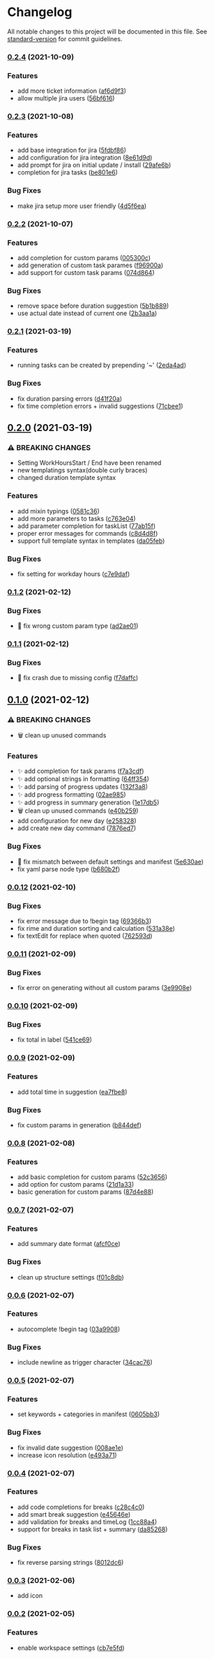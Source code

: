 # Changelog

All notable changes to this project will be documented in this file. See [standard-version](https://github.com/conventional-changelog/standard-version) for commit guidelines.

### [0.2.4](https://github.com/1nVitr0/plugin-vscode-daily-timelog/compare/v0.2.3...v0.2.4) (2021-10-09)


### Features

* add more ticket information ([af6d9f3](https://github.com/1nVitr0/plugin-vscode-daily-timelog/commit/af6d9f3e5c912d1df56746614301c3f38c4582cc))
* allow multiple jira users ([56bf616](https://github.com/1nVitr0/plugin-vscode-daily-timelog/commit/56bf61623f7480d20ce8aa8a922fb041ab1a5966))

### [0.2.3](https://github.com/1nVitr0/plugin-vscode-daily-timelog/compare/v0.2.2...v0.2.3) (2021-10-08)


### Features

* add base integration for jira ([5fdbf86](https://github.com/1nVitr0/plugin-vscode-daily-timelog/commit/5fdbf86f6dfd8aaaa0cfc7584581dc34f687f32e))
* add configuration for jira integration ([8e61d9d](https://github.com/1nVitr0/plugin-vscode-daily-timelog/commit/8e61d9d4b7818c1f34e081a3128d2473efd48de1))
* add prompt for jira on initial update / install ([29afe6b](https://github.com/1nVitr0/plugin-vscode-daily-timelog/commit/29afe6b3813a116896a47a1bce839ccef4018c5d))
* completion for jira tasks ([be801e6](https://github.com/1nVitr0/plugin-vscode-daily-timelog/commit/be801e611f9f9edc66e10ed2cd80831658d1e2b7))


### Bug Fixes

* make jira setup more user friendly ([4d5f6ea](https://github.com/1nVitr0/plugin-vscode-daily-timelog/commit/4d5f6ea73eb5b7bdaa1b759aaa7b2cf978a0884d))

### [0.2.2](https://github.com/1nVitr0/plugin-vscode-daily-timelog/compare/v0.2.1...v0.2.2) (2021-10-07)


### Features

* add completion for custom params ([005300c](https://github.com/1nVitr0/plugin-vscode-daily-timelog/commit/005300c411e334baa71c9d1a63ac52844f235af2))
* add generation of custom task parames ([f96900a](https://github.com/1nVitr0/plugin-vscode-daily-timelog/commit/f96900a4e01ce78f7f09669b632f2549c2cff867))
* add support for custom task params ([074d864](https://github.com/1nVitr0/plugin-vscode-daily-timelog/commit/074d86400f2606e0efbeed9128b46423e2079c7a))


### Bug Fixes

* remove space before duration suggestion ([5b1b889](https://github.com/1nVitr0/plugin-vscode-daily-timelog/commit/5b1b889917f99e0f09e9d5d7a58350ec75351ab2))
* use actual date instead of current one ([2b3aa1a](https://github.com/1nVitr0/plugin-vscode-daily-timelog/commit/2b3aa1a7111b37ada9bdac8e8e32633902afeff4))

### [0.2.1](https://github.com/1nVitr0/plugin-vscode-daily-timelog/compare/v0.2.0...v0.2.1) (2021-03-19)


### Features

* running tasks can be created by prepending '~' ([2eda4ad](https://github.com/1nVitr0/plugin-vscode-daily-timelog/commit/2eda4adebd0a5b954ca952599d03e4e91c9cc1ae))


### Bug Fixes

* fix duration parsing errors ([d41f20a](https://github.com/1nVitr0/plugin-vscode-daily-timelog/commit/d41f20a2b38b61fb0f55496af3bccb4d229beabc))
* fix time completion errors + invalid suggestions ([71cbee1](https://github.com/1nVitr0/plugin-vscode-daily-timelog/commit/71cbee1115f1b80be40d03661752cb3fe2cdb000))

## [0.2.0](https://github.com/1nVitr0/plugin-vscode-daily-timelog/compare/v0.1.2...v0.2.0) (2021-03-19)


### ⚠ BREAKING CHANGES

* Setting WorkHoursStart / End have been renamed
* new templatings syntax(double curly braces)
* changed duration template syntax

### Features

* add mixin typings ([0581c36](https://github.com/1nVitr0/plugin-vscode-daily-timelog/commit/0581c36581d5b5c91241a55caef9df0d6b3dd939))
* add more parameters  to tasks ([c763e04](https://github.com/1nVitr0/plugin-vscode-daily-timelog/commit/c763e04df3dae048e95316b434080a586aa5e316))
* add parameter completion for taskList ([77ab15f](https://github.com/1nVitr0/plugin-vscode-daily-timelog/commit/77ab15f4306303d44f6917d2a4bcb9a31a740dfe))
* proper error messages for commands ([c8d4d8f](https://github.com/1nVitr0/plugin-vscode-daily-timelog/commit/c8d4d8fd2b26868b9ff857bfd8eb13f0d242cbce))
* support full template syntax in templates ([da05feb](https://github.com/1nVitr0/plugin-vscode-daily-timelog/commit/da05febc99c89a420477a7b3b4c3d50aff558288))


### Bug Fixes

* fix setting for workday hours ([c7e9daf](https://github.com/1nVitr0/plugin-vscode-daily-timelog/commit/c7e9daf797debca1736f6bfd8d668cdb3c8174c9))

### [0.1.2](https://github.com/1nVitr0/plugin-vscode-daily-timelog/compare/v0.1.1...v0.1.2) (2021-02-12)


### Bug Fixes

* :bug: fix wrong custom param type ([ad2ae01](https://github.com/1nVitr0/plugin-vscode-daily-timelog/commit/ad2ae01b44560006e582a6516a6874144fe0a3dd))

### [0.1.1](https://github.com/1nVitr0/plugin-vscode-daily-timelog/compare/v0.1.0...v0.1.1) (2021-02-12)


### Bug Fixes

* :bug: fix crash due to missing config ([f7daffc](https://github.com/1nVitr0/plugin-vscode-daily-timelog/commit/f7daffc197caba5864914a4bc2c76f412cc9b5f7))

## [0.1.0](https://github.com/1nVitr0/plugin-vscode-daily-timelog/compare/v0.0.12...v0.1.0) (2021-02-12)


### ⚠ BREAKING CHANGES

* :wastebasket: clean up unused commands

### Features

* :sparkles: add completion for task params ([f7a3cdf](https://github.com/1nVitr0/plugin-vscode-daily-timelog/commit/f7a3cdfbb49a528c5e5e341c3867fbf6ad25e22a))
* :sparkles: add optional strings in formatting ([64ff354](https://github.com/1nVitr0/plugin-vscode-daily-timelog/commit/64ff3540d38de1769c2d505c23ec2bae04192899))
* :sparkles: add parsing of progress updates ([132f3a8](https://github.com/1nVitr0/plugin-vscode-daily-timelog/commit/132f3a8cb6c5c552bd12677a91c3d2cb635dcc0d))
* :sparkles: add progress formatting ([02ae985](https://github.com/1nVitr0/plugin-vscode-daily-timelog/commit/02ae98567e100309c6a71f8994e57266b8fd1917))
* :sparkles: add progress in summary generation ([1e17db5](https://github.com/1nVitr0/plugin-vscode-daily-timelog/commit/1e17db5fa64391cd59d7a3ddfcdb55ebbe2f3f88))
* :wastebasket: clean up unused commands ([e40b259](https://github.com/1nVitr0/plugin-vscode-daily-timelog/commit/e40b259f89330cc2f32194623276b9255ef0713c))
* add configuration for new day ([e258328](https://github.com/1nVitr0/plugin-vscode-daily-timelog/commit/e258328bc14e68888feec57a02443f169bbeebbf))
* add create new day command ([7876ed7](https://github.com/1nVitr0/plugin-vscode-daily-timelog/commit/7876ed74d476b1ea56032c4f5568d61f44fdb6ae))


### Bug Fixes

* :bug: fix mismatch between default settings and manifest ([5e630ae](https://github.com/1nVitr0/plugin-vscode-daily-timelog/commit/5e630ae9f444fda605ad6306dd1506de32441ef5))
* fix yaml parse node type ([b680b2f](https://github.com/1nVitr0/plugin-vscode-daily-timelog/commit/b680b2feb6eeba56e38f8778994613a46de87f1e))

### [0.0.12](https://github.com/1nVitr0/plugin-vscode-daily-timelog/compare/v0.0.11...v0.0.12) (2021-02-10)


### Bug Fixes

* fix error message due to !begin tag ([69366b3](https://github.com/1nVitr0/plugin-vscode-daily-timelog/commit/69366b36b7c528b2d22e69fc9e8f727e3a0aa634))
* fix rime and duration sorting and calculation ([531a38e](https://github.com/1nVitr0/plugin-vscode-daily-timelog/commit/531a38efc9e8db6982896bd3f5afe4e6ee87d1ae))
* fix textEdit for replace when quoted ([762593d](https://github.com/1nVitr0/plugin-vscode-daily-timelog/commit/762593d9db7f2b104c8d55d9608e95d98e65557d))

### [0.0.11](https://github.com/1nVitr0/plugin-vscode-daily-timelog/compare/v0.0.10...v0.0.11) (2021-02-09)


### Bug Fixes

* fix error on generating without all custom params ([3e9908e](https://github.com/1nVitr0/plugin-vscode-daily-timelog/commit/3e9908e065fe726325c1f03b90a8833243ea37f3))

### [0.0.10](https://github.com/1nVitr0/plugin-vscode-daily-timelog/compare/v0.0.9...v0.0.10) (2021-02-09)


### Bug Fixes

* fix total  in label ([541ce69](https://github.com/1nVitr0/plugin-vscode-daily-timelog/commit/541ce69e3ae600b01755022f9d0f23c70f37c48d))

### [0.0.9](https://github.com/1nVitr0/plugin-vscode-daily-timelog/compare/v0.0.8...v0.0.9) (2021-02-09)


### Features

* add total time in suggestion ([ea7fbe8](https://github.com/1nVitr0/plugin-vscode-daily-timelog/commit/ea7fbe860124b3b3c9f713c0ae66370827633f43))


### Bug Fixes

* fix custom params in generation ([b844def](https://github.com/1nVitr0/plugin-vscode-daily-timelog/commit/b844defcc4b4ad45fd1ccf2d1c0f26193fdb3ca8))

### [0.0.8](https://github.com/1nVitr0/plugin-vscode-daily-timelog/compare/v0.0.7...v0.0.8) (2021-02-08)


### Features

* add basic completion for custom params ([52c3656](https://github.com/1nVitr0/plugin-vscode-daily-timelog/commit/52c365659e5ba38ecdf3e7547a43692f039651e5))
* add option for custom params ([21d1a33](https://github.com/1nVitr0/plugin-vscode-daily-timelog/commit/21d1a3359274ece7cc21b54fa24f2481f6239578))
* basic generation for custom params ([87d4e88](https://github.com/1nVitr0/plugin-vscode-daily-timelog/commit/87d4e8820d322c6a80a7156a3661c77a51bdd9bf))

### [0.0.7](https://github.com/1nVitr0/plugin-vscode-daily-timelog/compare/v0.0.6...v0.0.7) (2021-02-07)


### Features

*  add summary date format ([afcf0ce](https://github.com/1nVitr0/plugin-vscode-daily-timelog/commit/afcf0cea25ffa6ed8fe70e09fe48659907b39522))


### Bug Fixes

* clean up structure settings ([f01c8db](https://github.com/1nVitr0/plugin-vscode-daily-timelog/commit/f01c8db91573f53c85d3bbe85c78a5ad8551535e))

### [0.0.6](https://github.com/1nVitr0/plugin-vscode-daily-timelog/compare/v0.0.5...v0.0.6) (2021-02-07)


### Features

* autocomplete !begin tag ([03a9908](https://github.com/1nVitr0/plugin-vscode-daily-timelog/commit/03a990896ea73d366147f80e5c1f671956b1202f))


### Bug Fixes

* include newline as trigger character ([34cac76](https://github.com/1nVitr0/plugin-vscode-daily-timelog/commit/34cac767925536a65680dd5bd2c61ec6d6401efc))

### [0.0.5](https://github.com/1nVitr0/plugin-vscode-daily-timelog/compare/v0.0.4...v0.0.5) (2021-02-07)


### Features

* set keywords + categories in manifest ([0605bb3](https://github.com/1nVitr0/plugin-vscode-daily-timelog/commit/0605bb3c60732861f0964cee4dc1319d9561d1ec))


### Bug Fixes

* fix invalid date suggestion ([008ae1e](https://github.com/1nVitr0/plugin-vscode-daily-timelog/commit/008ae1e5b3ddb45c10ddbbf45f0f72b085f93314))
* increase icon resolution ([e493a71](https://github.com/1nVitr0/plugin-vscode-daily-timelog/commit/e493a71b6052446e68926aa4c0a436ba8e602885))

### [0.0.4](https://github.com/1nVitr0/plugin-vscode-daily-timelog/compare/v0.0.3...v0.0.4) (2021-02-07)


### Features

* add code completions for breaks ([c28c4c0](https://github.com/1nVitr0/plugin-vscode-daily-timelog/commit/c28c4c0bc2c2a017875d46c1dfe8e5b01a55df4a))
* add smart break suggestion ([e45646e](https://github.com/1nVitr0/plugin-vscode-daily-timelog/commit/e45646e028aac7fc9b570e1d225c4858bdd5f2dd))
* add validation for breaks and timeLog ([1cc88a4](https://github.com/1nVitr0/plugin-vscode-daily-timelog/commit/1cc88a44e82275b5cfd2b13deba8631485064a4d))
* support for breaks in task list + summary ([da85268](https://github.com/1nVitr0/plugin-vscode-daily-timelog/commit/da85268ad5d298625289144e4f3e7b5c29df4de4))


### Bug Fixes

* fix reverse parsing strings ([8012dc6](https://github.com/1nVitr0/plugin-vscode-daily-timelog/commit/8012dc680da8584876c7b3ce62392cab0c511d7e))

### [0.0.3](https://github.com/1nVitr0/plugin-vscode-daily-timelog/compare/v0.0.2...v0.0.3) (2021-02-06)

* add icon

### [0.0.2](https://github.com/1nVitr0/plugin-vscode-daily-timelog/compare/v0.0.1...v0.0.2) (2021-02-05)

### Features

* enable workspace settings ([cb7e5fd](https://github.com/1nVitr0/plugin-vscode-daily-timelog/commit/cb7e5fd499bf72a83ab427ae442c7dbcf21678da))
